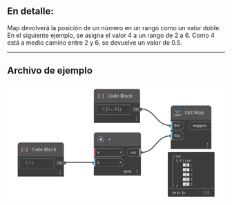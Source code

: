 ## En detalle:
Map devolverá la posición de un número en un rango como un valor doble. En el siguiente ejemplo, se asigna el valor 4 a un rango de 2 a 6. Como 4 está a medio camino entre 2 y 6, se devuelve un valor de 0.5.
___
## Archivo de ejemplo

![Map](./CoreNodeModels.HigherOrder.Map_img.jpg)

